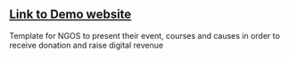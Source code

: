 
## [Link to Demo website](https://ngo-template-five.vercel.app/)


Template for NGOS to present their event, courses and causes in order to receive donation and raise digital revenue
